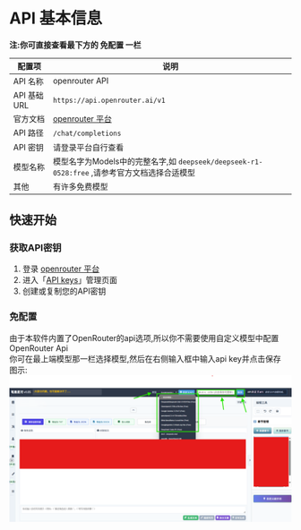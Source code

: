 # API 基本信息

**注:你可直接查看最下方的 免配置 一栏**

|配置项|说明|
|--|--|
|API 名称|openrouter API|
|API 基础 URL|`https://api.openrouter.ai/v1`|
|官方文档|[openrouter 平台](https://openrouter.ai/)|
|API 路径|`/chat/completions`|
|API 密钥|请登录平台自行查看|
|模型名称|模型名字为Models中的完整名字,如 `deepseek/deepseek-r1-0528:free` ,请参考官方文档选择合适模型|
|其他|有许多免费模型|

## 快速开始

### 获取API密钥

1. 登录 [openrouter 平台](https://platform.openrouter.ai/)
2. 进入「[API keys](https://openrouter.ai/settings/keys)」管理页面
3. 创建或复制您的API密钥

### 免配置

由于本软件内置了OpenRouter的api选项,所以你不需要使用自定义模型中配置OpenRouter Api  
你可在最上端模型那一栏选择模型,然后在右侧输入框中输入api key并点击保存  
图示:
![图示](../../public/ortips.png)